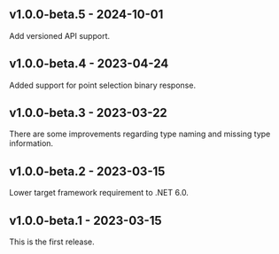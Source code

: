 ## v1.0.0-beta.5 - 2024-10-01

Add versioned API support.

## v1.0.0-beta.4 - 2023-04-24

Added support for point selection binary response.

## v1.0.0-beta.3 - 2023-03-22

There are some improvements regarding type naming and missing type information.

## v1.0.0-beta.2 - 2023-03-15

Lower target framework requirement to .NET 6.0.

## v1.0.0-beta.1 - 2023-03-15

This is the first release.